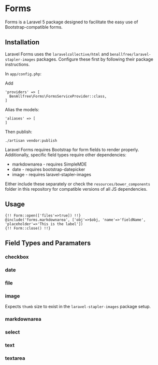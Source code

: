 # Forms

Forms is a Laravel 5 package designed to facilitate the easy use of Bootstrap-compatible forms.

## Installation

Laravel Forms uses the `laravelcollective/html` and `benallfree/laravel-stapler-images` packages. Configure these first by following their package instructions.

In `app/config.php`:

Add

    'providers' => [
      BenAllfree\Forms\FormsServiceProvider::class,
    ]

Alias the models:

    'aliases' => [
    ]

Then publish:

    ./artisan vendor:publish

Laravel Forms requires Bootstrap for form fields to render properly. Additionally, specific field types require other dependencies:

* markdownarea - requires SimpleMDE
* date - requires bootstrap-datepicker
* image - requires laravel-stapler-images

Either include these separately or check the `resources/bower_components` folder in this repository for compatible versions of all JS dependencies.

## Usage

    {!! Form::open(['files'=>true]) !!}
    @include('forms.markdownarea', ['obj'=>$obj, 'name'=>'fieldName', 'placeholder'=>'This is the label'])
    {!! Form::close() !!}

## Field Types and Paramaters


### checkbox
### date
### file
### image

Expects `thumb` size to exist in the `laravel-stapler-images` package setup.

### markdownarea
### select
### text
### textarea